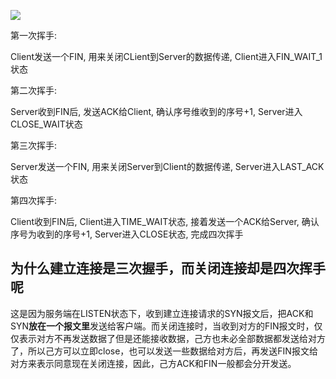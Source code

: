 ![](https://ae01.alicdn.com/kf/H36ca0610710d4ff9abf6846f092be326d.jpg)





第一次挥手:

Client发送一个FIN, 用来关闭CLient到Server的数据传递, Client进入FIN_WAIT_1状态

第二次挥手: 

Server收到FIN后, 发送ACK给Client, 确认序号维收到的序号+1,  Server进入CLOSE_WAIT状态

第三次挥手:

Server发送一个FIN, 用来关闭Server到Client的数据传递, Server进入LAST_ACK状态

第四次挥手:

Client收到FIN后, Client进入TIME_WAIT状态, 接着发送一个ACK给Server, 确认序号为收到的序号+1, Server进入CLOSE状态, 完成四次挥手





## 为什么建立连接是三次握手，而关闭连接却是四次挥手呢

这是因为服务端在LISTEN状态下，收到建立连接请求的SYN报文后，把ACK和SYN**放在一个报文里**发送给客户端。而关闭连接时，当收到对方的FIN报文时，仅仅表示对方不再发送数据了但是还能接收数据，己方也未必全部数据都发送给对方了，所以己方可以立即close，也可以发送一些数据给对方后，再发送FIN报文给对方来表示同意现在关闭连接，因此，己方ACK和FIN一般都会分开发送。





